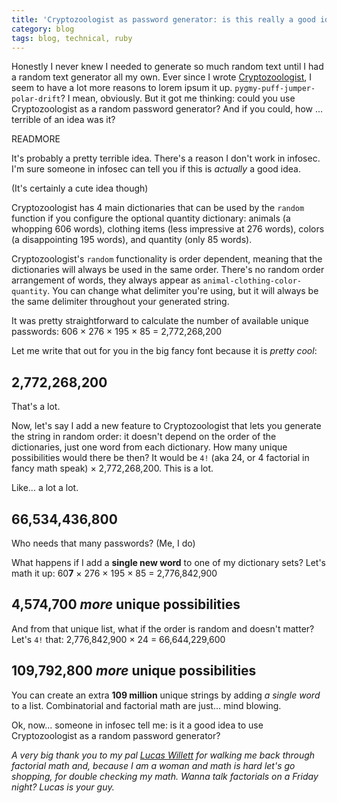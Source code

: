 ```yaml
---
title: 'Cryptozoologist as password generator: is this really a good idea...?'
category: blog
tags: blog, technical, ruby
---
```


Honestly I never knew I needed to generate so much random text until I had a random text generator all my own. Ever since I wrote [Cryptozoologist](https://github.com/feministy/cryptozoologist), I seem to have a lot more reasons to lorem ipsum it up. `pygmy-puff-jumper-polar-drift`? I mean, obviously. But it got me thinking: could you use Cryptozoologist as a random password generator? And if you could, how ... terrible of an idea was it?

READMORE

It's probably a pretty terrible idea. There's a reason I don't work in infosec. I'm sure someone in infosec can tell you if this is _actually_ a good idea. 

(It's certainly a cute idea though)

Cryptozoologist has 4 main dictionaries that can be used by the `random` function if you configure the optional quantity dictionary: animals (a whopping 606 words), clothing items (less impressive at 276 words), colors (a disappointing 195 words), and quantity (only 85 words).

Cryptozoologist's `random` functionality is order dependent, meaning that the dictionaries will always be used in the same order. There's no random order arrangement of words, they always appear as `animal-clothing-color-quantity`. You can change what delimiter you're using, but it will always be the same delimiter throughout your generated string.

It was pretty straightforward to calculate the number of available unique passwords: 606 &times; 276 &times; 195 &times; 85 = 2,772,268,200

Let me write that out for you in the big fancy font because it is _pretty cool_:

## 2,772,268,200

That's a lot.

Now, let's say I add a new feature to Cryptozoologist that lets you generate the string in random order: it doesn't depend on the order of the dictionaries, just one word from each dictionary. How many unique possibilities would there be then? It would be `4!` (aka 24, or 4 factorial in fancy math speak) &times; 2,772,268,200. This is a lot.

Like... a lot a lot.

## 66,534,436,800

Who needs that many passwords? (Me, I do)

What happens if I add a **single new word** to one of my dictionary sets? Let's math it up: 60**7** &times; 276 &times; 195 &times; 85 = 2,776,842,900

## 4,574,700 _more_ unique possibilities

And from that unique list, what if the order is random and doesn't matter? Let's `4!` that: 2,776,842,900 &times; 24 = 66,644,229,600

## 109,792,800 _more_ unique possibilities

You can create an extra **109 million** unique strings by adding _a single word_ to a list. Combinatorial and factorial math are just... mind blowing.

Ok, now... someone in infosec tell me: is it a good idea to use Cryptozoologist as a random password generator?

_A very big thank you to my pal [Lucas Willett](https://twitter.com/ltw_) for walking me back through factorial math and, because I am a woman and math is hard let's go shopping, for double checking my math. Wanna talk factorials on a Friday night? Lucas is your guy._